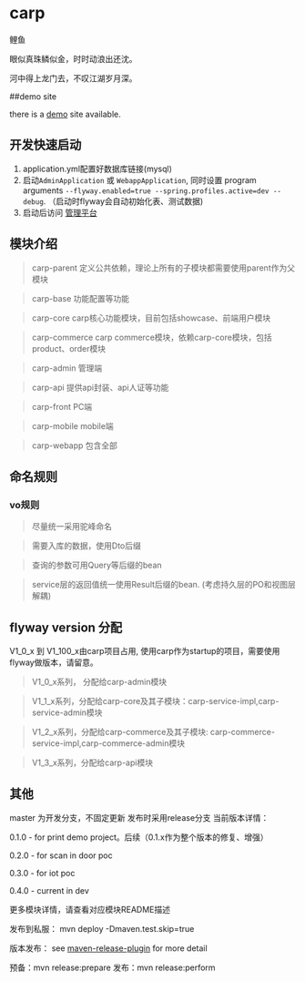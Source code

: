 # carp

鲤鱼

眼似真珠鳞似金，时时动浪出还沈。

河中得上龙门去，不叹江湖岁月深。

##demo site

there is a [demo](http://114.118.22.202:8080/) site available.

## 开发快速启动
1. application.yml配置好数据库链接(mysql)
2. 启动`AdminApplication` 或 `WebappApplication`, 同时设置
program arguments `--flyway.enabled=true --spring.profiles.active=dev --debug`.
（启动时flyway会自动初始化表、测试数据)
3. 启动后访问 [管理平台](http://localhost:8081/admin) 


## 模块介绍
>carp-parent
定义公共依赖，理论上所有的子模块都需要使用parent作为父模块


>carp-base
功能配置等功能

>carp-core
carp核心功能模块，目前包括showcase、前端用户模块

>carp-commerce
carp commerce模块，依赖carp-core模块，包括product、order模块


>carp-admin
管理端

> carp-api
提供api封装、api人证等功能

>carp-front
PC端

>carp-mobile
mobile端

>carp-webapp
包含全部

## 命名规则

### vo规则
> 尽量统一采用驼峰命名

> 需要入库的数据，使用Dto后缀

> 查询的参数可用Query等后缀的bean

> service层的返回值统一使用Result后缀的bean. (考虑持久层的PO和视图层解耦)

## flyway version 分配
V1_0_x 到 V1_100_x由carp项目占用, 使用carp作为startup的项目，需要使用flyway做版本，请留意。

> V1_0_x系列， 分配给carp-admin模块

> V1_1_x系列，分配给carp-core及其子模块：carp-service-impl,carp-service-admin模块

>  V1_2_x系列，分配给carp-commerce及其子模块: carp-commerce-service-impl,carp-commerce-admin模块

>  V1_3_x系列，分配给carp-api模块

## 其他
master 为开发分支，不固定更新
发布时采用release分支
当前版本详情：

0.1.0 - for print demo project。后续（0.1.x作为整个版本的修复、增强）

0.2.0 - for scan in door poc

0.3.0 - for iot poc

0.4.0 - current in dev

更多模块详情，请查看对应模块README描述

发布到私服：
mvn deploy -Dmaven.test.skip=true

版本发布：
see [maven-release-plugin](http://maven.apache.org/maven-release/maven-release-plugin/prepare-mojo.html) for more detail

预备：mvn release:prepare
发布：mvn release:perform


